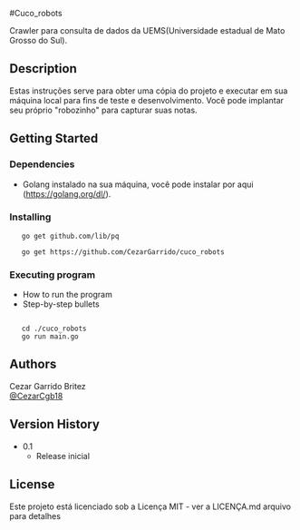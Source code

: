 #Cuco_robots

Crawler para consulta de dados da UEMS(Universidade estadual de Mato Grosso do Sul).

## Description

Estas instruções serve para obter uma cópia do projeto e executar em sua máquina local para fins de teste e desenvolvimento. Você pode implantar seu próprio "robozinho" para capturar suas notas.

## Getting Started

### Dependencies

* Golang instalado na sua máquina, você pode instalar por aqui (https://golang.org/dl/).

### Installing

```
   go get github.com/lib/pq

   go get https://github.com/CezarGarrido/cuco_robots

```
### Executing program

* How to run the program
* Step-by-step bullets
```

   cd ./cuco_robots
   go run main.go
```

## Authors
Cezar Garrido Britez  
[@CezarCgb18](https://twitter.com/CezarCgb18)

## Version History

* 0.1
    * Release inicial

## License

Este projeto está licenciado sob a Licença MIT - ver a LICENÇA.md arquivo para detalhes
